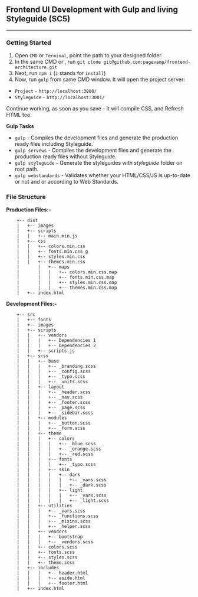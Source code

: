 ## Frontend UI Development with Gulp and living Styleguide (SC5)
---

### Getting Started

1. Open `CMD` or `Terminal`, point the path to your designed folder.
2. In the same CMD or , run `git clone git@github.com:pagevamp/frontend-architecture.git`
3. Next, run `npm i` (`i` stands for `install`)
4. Now, run `gulp` from same CMD window. It will open the project server: 
- `Project` - `http://localhost:3000/`
- `Styleguide` - `http://localhost:3001/`

Continue working, as soon as you save - it will compile CSS, and Refresh HTML too.

**Gulp Tasks**
- `gulp` - Compiles the development files and generate the production ready files including Styleguide.
- `gulp servews` - Compiles the development files and generate the production ready files without Styleguide.
- `gulp styleguide` - Generate the styleguides with *styleguide* folder on root path.
- `gulp webstandards` - Validates whether your HTML/CSS/JS is up-to-date or not and or according to Web Standards.


### File Structure

**Production Files:-**
```
	+-- dist
	|   +-- images
	|   +-- scripts
	|	|   +-- main.min.js
	|   +-- css
	|	|   +-- colors.min.css 
	|	|   +-- fonts.min.css g
	|	|   +-- styles.min.css
	|	|   +-- themes.min.css
	|       |   +-- maps
	|       |   |   +-- colors.min.css.map
	|       |   |   +-- fonts.min.css.map
	|       |   |   +-- styles.min.css.map
	|       |   |   +-- themes.min.css.map
	|   +-- index.html
```

**Development Files:-**
```
	+-- src
	|   +-- fonts
	|   +-- images
	|   +-- scripts
	|	|   +-- vendors
	|	|	|   +-- Dependencies 1
	|	|	|   +-- Dependencies 2
	|	|   +-- scripts.js
	|   +-- scss
	|	|   +-- base
	|	|	|   +-- _branding.scss
	|	|	|   +-- _config.scss
	|	|	|   +-- _typo.scss
	|	|	|   +-- _units.scss
	|	|   +-- layout
	|	|	|   +-- _header.scss
	|	|	|   +-- _nav.scss
	|	|	|   +-- _footer.scss
	|	|	|   +-- _page.scss
	|	|	|   +-- _sidebar.scss
	|	|   +-- modules
	|	|	|   +-- _button.scss
	|	|	|   +-- _form.scss
	|	|   +-- theme
	|	|	|   +-- colors
	|	|	|   |   +-- _blue.scss
	|	|	|   |   +-- _orange.scss
	|	|	|   |   +-- _red.scss
	|	|	|   +-- fonts
	|	|	|   |   +-- _typo.scss
	|	|	|   +-- skin
	|	|	|   |   +-- dark
	|	|	|   |   |   +-- _vars.scss
	|	|	|   |   |   +-- _dark.scss
	|	|	|   |   +-- light
	|	|	|   |   |   +-- _vars.scss
	|	|	|   |   |   +-- _light.scss
	|	|   +-- utilities
	|	|	|   +-- _vars.scss
	|	|	|   +-- _functions.scss
	|	|	|   +-- _mixins.scss
	|	|	|   +-- _helper.scss
	|	|   +-- vendors
	|	|	|   +-- bootstrap
	|	|	|   +-- _vendors.scss
	|	|   +-- colors.scss
	|	|   +-- fonts.scss
	|	|   +-- styles.scss
	|	|   +-- theme.scss
	|   +-- includes
	|	|	|   +-- header.html
	|	|	|   +-- aside.html
	|	|	|   +-- footer.html
	|   +-- index.html
```


